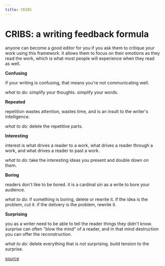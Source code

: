 ```yaml
---
title: CRIBS
---
```

# CRIBS: a writing feedback formula

anyone can become a good editor for you if you ask them to critique your work using this framework. it allows them to focus on their emotions as they read the work, which is what most people will experience when they read as well.

**Confusing**  

if your writing is confusing, that means you're not communicating well.

*what to do:* simplify your thoughts. simplify your words. 

**Repeated**

repetition wastes attention, wastes time, and is an insult to the writer's intelligence.

*what to do:* delete the repetitive parts.

**Interesting**

interest is what drives a reader to a work, what drives a reader through a work, and what drives a reader to past a work.

*what to do:* take the interesting ideas you present and double down on them. 

**Boring**

readers don't like to be bored. it is a cardinal sin as a write to bore your audience.

*what to do:* if something is boring, delete or rewrite it. if the idea is the problem, cut it. if the delivery is the problem, rewrite it.

**Surprising**

you as a writer need to be able to tell the reader things they didn't know. surprise can often "blow the mind" of a reader, and in that mind destruction you can offer the reconstruction.

*what to do:* delete everything that is not surprising. build tension to the surprise.

[source](https://www.perell.com/tweetstorms/cribs-my-writing-feedback-formula)
